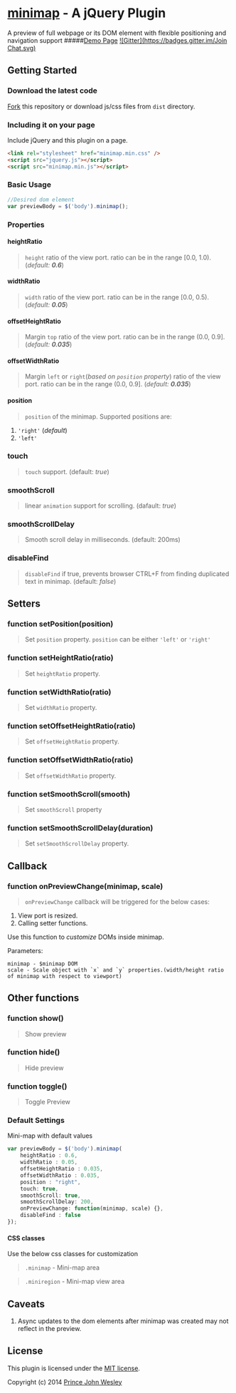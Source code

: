 [minimap](http://www.toolitup.com/minimap.html) - A jQuery Plugin
===============
A preview of full webpage or its DOM element with flexible positioning and navigation support
#####[Demo Page](http://www.toolitup.com/minimap.html)
[![Gitter](https://badges.gitter.im/Join Chat.svg)](https://gitter.im/princejwesley/minimap)

## Getting Started

### Download the latest code


[Fork](https://github.com/princejwesley/minimap) this repository or download js/css files from  `dist` directory.

### Including it on your page

Include jQuery and this plugin on a page.

```html
<link rel="stylesheet" href="minimap.min.css" />
<script src="jquery.js"></script>
<script src="minimap.min.js"></script>
```

### Basic Usage
```javascript
//Desired dom element
var previewBody = $('body').minimap();

```
### Properties
#### heightRatio
> `height` ratio of the view port. ratio can be in the range [0.0, 1.0). (*default: **0.6***)

#### widthRatio
> `width` ratio of the view port. ratio can be in the range [0.0, 0.5). (*default: **0.05***)

#### offsetHeightRatio
> Margin `top` ratio of the view port. ratio can be in the range (0.0, 0.9]. (*default: **0.035***)

#### offsetWidthRatio
> Margin `left` or `right`(*based on `position` property*) ratio of the view port. ratio can be in the range (0.0, 0.9]. (*default: **0.035***)


#### position
> `position` of the minimap. Supported positions are:

1. `'right'` (*default*)
2. `'left'`

### touch
> `touch` support. (default: *true*)

### smoothScroll
>linear `animation` support for scrolling. (dafault: *true*)

### smoothScrollDelay
> Smooth scroll delay in milliseconds. (default: 200ms)

### disableFind
> `disableFind` if true, prevents browser CTRL+F from finding duplicated text in minimap. (default: *false*)

## Setters
### function setPosition(position)
> Set `position` property. `position` can be either `'left'` or `'right'`

### function setHeightRatio(ratio)
> Set `heightRatio` property.

### function setWidthRatio(ratio)
> Set `widthRatio` property.

### function setOffsetHeightRatio(ratio)
> Set `offsetHeightRatio` property.

### function setOffsetWidthRatio(ratio)
> Set `offsetWidthRatio` property.

### function setSmoothScroll(smooth)
> Set `smoothScroll` property

### function setSmoothScrollDelay(duration)
> Set `setSmoothScrollDelay` property.

## Callback
### function onPreviewChange(minimap, scale)
> `onPreviewChange` callback will be triggered for the below cases:

1. View port is resized.
2. Calling setter functions.

Use this function to *customize* DOMs inside minimap.

Parameters:
```
minimap - $minimap DOM
scale - Scale object with `x` and `y` properties.(width/height ratio of minimap with respect to viewport)
```
## Other functions
### function show()
> Show preview

### function hide()
> Hide preview

### function toggle()
> Toggle Preview

### Default Settings
Mini-map with default values
```javascript
var previewBody = $('body').minimap(
    heightRatio : 0.6,
    widthRatio : 0.05,
    offsetHeightRatio : 0.035,
    offsetWidthRatio : 0.035,
    position : "right",
    touch: true,
    smoothScroll: true,
    smoothScrollDelay: 200,
    onPreviewChange: function(minimap, scale) {},
    disableFind : false
});
```

#### CSS classes
Use the below css classes for customization
> `.minimap` - Mini-map area

> `.miniregion` - Mini-map view area

## Caveats
1. Async updates to the dom elements after minimap was created may not reflect in the preview.

## License
This plugin is licensed under the [MIT license](https://github.com/princejwesley/minimap/blob/master/LICENSE).

Copyright (c) 2014 [Prince John Wesley](http://www.toolitup.com)
